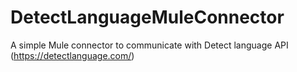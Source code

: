 # DetectLanguageMuleConnector
A simple Mule connector to communicate with Detect language API (https://detectlanguage.com/)
